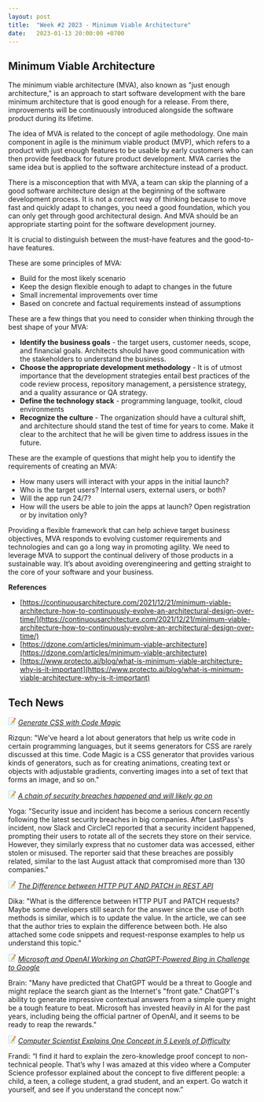 ```yaml
---
layout: post
title:  "Week #2 2023 - Minimum Viable Architecture"
date:   2023-01-13 20:00:00 +0700
---
```


## Minimum Viable Architecture

The minimum viable architecture (MVA), also known as "just enough architecture," is an approach to start software development with the bare minimum architecture that is good enough for a release. From there, improvements will be continuously introduced alongside the software product during its lifetime.

The idea of MVA is related to the concept of agile methodology. One main component in agile is the minimum viable product (MVP), which refers to a product with just enough features to be usable by early customers who can then provide feedback for future product development. MVA carries the same idea but is applied to the software architecture instead of a product.

There is a misconception that with MVA, a team can skip the planning of a good software architecture design at the beginning of the software development process. It is not a correct way of thinking because to move fast and quickly adapt to changes, you need a good foundation, which you can only get through good architectural design. And MVA should be an appropriate starting point for the software development journey.

It is crucial to distinguish between the must-have features and the good-to-have features.

These are some principles of MVA:

- Build for the most likely scenario
- Keep the design flexible enough to adapt to changes in the future
- Small incremental improvements over time
- Based on concrete and factual requirements instead of assumptions

These are a few things that you need to consider when thinking through the best shape of your MVA:

- **Identify the business goals** - the target users, customer needs, scope, and financial goals. Architects should have good communication with the stakeholders to understand the business.
- **Choose the appropriate development methodology** - It is of utmost importance that the development strategies entail best practices of the code review process, repository management, a persistence strategy, and a quality assurance or QA strategy.
- **Define the technology stack** - programming language, toolkit, cloud environments
- **Recognize the culture** - The organization should have a cultural shift, and architecture should stand the test of time for years to come. Make it clear to the architect that he will be given time to address issues in the future.

These are the example of questions that might help you to identify the requirements of creating an MVA:

- How many users will interact with your apps in the initial launch?
- Who is the target users? Internal users, external users, or both?
- Will the app run 24/7?
- How will the users be able to join the apps at launch? Open registration or by invitation only?

Providing a flexible framework that can help achieve target business objectives, MVA responds to evolving customer requirements and technologies and can go a long way in promoting agility. We need to leverage MVA to support the continual delivery of those products in a sustainable way. It’s about avoiding overengineering and getting straight to the core of your software and your business.

__References__

- [https://continuousarchitecture.com/2021/12/21/minimum-viable-architecture-how-to-continuously-evolve-an-architectural-design-over-time/](https://continuousarchitecture.com/2021/12/21/minimum-viable-architecture-how-to-continuously-evolve-an-architectural-design-over-time/)
- [https://dzone.com/articles/minimum-viable-architecture](https://dzone.com/articles/minimum-viable-architecture)
- [https://www.protecto.ai/blog/what-is-minimum-viable-architecture-why-is-it-important](https://www.protecto.ai/blog/what-is-minimum-viable-architecture-why-is-it-important)

## Tech News

![memo](/assets/images/memo16.png) *[Generate CSS with Code Magic](https://code-magic.vercel.app/)*

Rizqun: "We've heard a lot about generators that help us write code in certain programming languages, but it seems generators for CSS are rarely discussed at this time. Code Magic is a CSS generator that provides various kinds of generators, such as for creating animations, creating text or objects with adjustable gradients, converting images into a set of text that forms an image, and so on."

![memo](/assets/images/memo16.png) *[A chain of security breaches happened and will likely go on](https://arstechnica.com/information-technology/2023/01/first-lastpass-now-slack-and-circleci-the-hacks-go-on-and-will-likely-worsen/)*

Yoga: "Security issue and incident has become a serious concern recently following the latest security breaches in big companies. After LastPass's incident, now Slack and CircleCI reported that a security incident happened, prompting their users to rotate all of the secrets they store on their service. However, they similarly express that no customer data was accessed, either stolen or misused. The reporter said that these breaches are possibly related, similar to the last August attack that compromised more than 130 companies."

![memo](/assets/images/memo16.png) *[The Difference between HTTP PUT AND PATCH in REST API](https://medium.com/@niteshsinghal85/httpput-or-httppatch-in-asp-net-core-ceaae99e320b)*

Dika: "What is the difference between HTTP PUT and PATCH requests? Maybe some developers still search for the answer since the use of both methods is similar, which is to update the value. In the article, we can see that the author tries to explain the difference between both. He also attached some code snippets and request-response examples to help us understand this topic."

![memo](/assets/images/memo16.png) *[Microsoft and OpenAI Working on ChatGPT-Powered Bing in Challenge to Google](https://www.theverge.com/2023/1/4/23538552/microsoft-bing-chatgpt-search-google-competition)*

Brain: "Many have predicted that ChatGPT would be a threat to Google and might replace the search giant as the Internet's "front gate." ChatGPT's ability to generate impressive contextual answers from a simple query might be a tough feature to beat. Microsoft has invested heavily in AI for the past years, including being the official partner of OpenAI, and it seems to be ready to reap the rewards."

![memo](/assets/images/memo16.png) *[Computer Scientist Explains One Concept in 5 Levels of Difficulty](https://www.youtube.com/watch?v=fOGdb1CTu5c)*

Frandi: “I find it hard to explain the zero-knowledge proof concept to non-technical people. That’s why I was amazed at this video where a Computer Science professor explained about the concept to five different people: a child, a teen, a college student, a grad student, and an expert. Go watch it yourself, and see if you understand the concept now.”